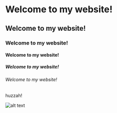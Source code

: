 # Welcome to my website!
## Welcome to my website!
### Welcome to my website!
#### Welcome to my website!
##### Welcome to my website!
###### Welcome to my website!
huzzah!

![alt text](https://substackcdn.com/image/fetch/f_auto,q_auto:good,fl_progressive:steep/https%3A%2F%2Fsubstack-post-media.s3.amazonaws.com%2Fpublic%2Fimages%2F88d26018-fa1a-4b92-a8b9-d8ed3f9e178e_3840x2160.png)
